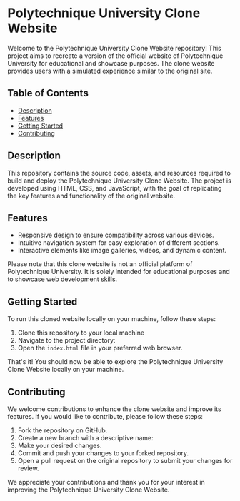 # Polytechnique University Clone Website

Welcome to the Polytechnique University Clone Website repository! This project aims to recreate a version of the official website of Polytechnique University for educational and showcase purposes. The clone website provides users with a simulated experience similar to the original site.

## Table of Contents
- [Description](#description)
- [Features](#features)
- [Getting Started](#getting-started)
- [Contributing](#contributing)


## Description
This repository contains the source code, assets, and resources required to build and deploy the Polytechnique University Clone Website. The project is developed using HTML, CSS, and JavaScript, with the goal of replicating the key features and functionality of the original website.

## Features
- Responsive design to ensure compatibility across various devices.
- Intuitive navigation system for easy exploration of different sections.
- Interactive elements like image galleries, videos, and dynamic content.


Please note that this clone website is not an official platform of Polytechnique University. It is solely intended for educational purposes and to showcase web development skills.

## Getting Started
To run this cloned website locally on your machine, follow these steps:

1. Clone this repository to your local machine 
2. Navigate to the project directory:
3. Open the `index.html` file in your preferred web browser.

That's it! You should now be able to explore the Polytechnique University Clone Website locally on your machine.

## Contributing
We welcome contributions to enhance the clone website and improve its features. If you would like to contribute, please follow these steps:

1. Fork the repository on GitHub.
2. Create a new branch with a descriptive name:
3. Make your desired changes.
4. Commit and push your changes to your forked repository.
5. Open a pull request on the original repository to submit your changes for review.

We appreciate your contributions and thank you for your interest in improving the Polytechnique University Clone Website.

